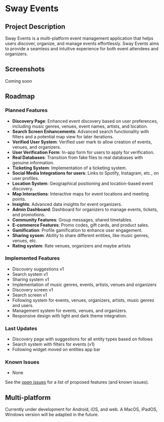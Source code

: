 # Sway Events

## Project Description
Sway Events is a multi-platform event management application that helps users discover, organize, and manage events effortlessly. Sway Events aims to provide a seamless and intuitive experience for both event attendees and organizers.

## Screenshots
Coming soon

## Roadmap

### Planned Features
* **Discovery Page**: Enhanced event discovery based on user preferences, including music genres, venues, event names, artists, and location.
* **Search Screen Enhancements**: Advanced search functionality with filters and a potential map view for later iterations.
* **Verified User System**: Verified user mark to allow creation of events, venues, and organizers.
* **User Verification Form**: In-app form for users to apply for verification.
* **Real Databases**: Transition from fake files to real databases with genuine information.
* **Ticketing System**: Implementation of a ticketing system.
* **Social Media Integrations for users**: Links to Spotify, Instagram, etc., on user profiles.
* **Location System**: Geographical positioning and location-based event discovery.
* **Map Interactions**: Interactive maps for event locations and meeting points.
* **Insights**: Advanced data insights for event organizers.
* **Admin Dashboard**: Dashboard for organizers to manage events, tickets, and promotions.
* **Community Features**: Group messages, shared timetables.
* **E-commerce Features**: Promo codes, gift cards, and product sales.
* **Gamification**: Profile gamification to enhance user engagement.
* **Sharing sysem**: Ability to share different entities, like music genres, venues, etc.
* **Rating system**: Rate venues, organizers and maybe artists

### Implemented Features
* Discovery suggestions v1
* Search system v1 
* Sharing system v1
* Implementation of music genres, events, artists, venues and organizers
* Discovery screen v1
* Search screen v1
* Following system for events, venues, organizers, artists, music genres and users.
* Management system for events, venues, and organizers.
* Responsive design with light and dark theme integration.

### Last Updates
* Discovery page with suggestions for all entity types based on follows
* Search system with filters for events (v1)
* Following widget moved on entities app bar

### Known Issues
* None

See the [open issues](https://github.com/Sway/Sway-Events/issues) for a list of proposed features (and known issues).

## Multi-platform
Currently under development for Android, iOS, and web. A MacOS, iPadOS, Windows version will be adapted in the future.
